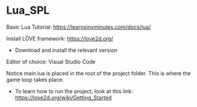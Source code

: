 # Lua_SPL

Basic Lua Tutorial: https://learnxinyminutes.com/docs/lua/

Install LÖVE framework: https://love2d.org/
- Download and install the relevant version

Editor of choice: Visual Studio Code

Notice main.lua is placed in the root of the project folder. This is where the game loop takes place.
- To learn how to run the project, look at this link: https://love2d.org/wiki/Getting_Started



